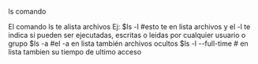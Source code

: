 ls comando

El comando ls te alista archivos
Ej:
$ls -l #esto te en lista archivos y el -l te indica si pueden ser ejecutadas, escritas o leidas por cualquier usuario o grupo 
$ls -a #el -a en lista también archivos ocultos
$ls -l --full-time # en lista tambien su tiempo de ultimo acceso 
